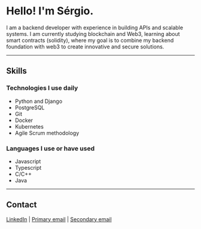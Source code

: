 # Hello! I'm Sérgio. 

I am a backend developer with experience in building APIs and scalable systems. I am currently studying blockchain and Web3, learning about smart contracts (solidity), where my goal is to combine my backend foundation with web3 to create innovative and secure solutions.

---

## Skills

### Technologies I use daily
- Python and Django
- PostgreSQL
- Git
- Docker
- Kubernetes
- Agile Scrum methodology

### Languages I use or have used
- Javascript
- Typescript
- C/C++
- Java

---

## Contact
[LinkedIn](www.linkedin.com/in/sergio-rohling) | [Primary email](sergio-r1@outlook.com) | [Secondary email](sergiorohling@hotmail.com)
